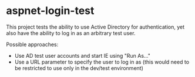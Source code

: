 # aspnet-login-test

This project tests the ability to use Active Directory for authentication, yet also have the ability to log in as an arbitrary test user.

Possible approaches:
* Use AD test user accounts and start IE using "Run As..."
* Use a URL parameter to specify the user to log in as (this would need to be restricted to use only in the dev/test environment)
